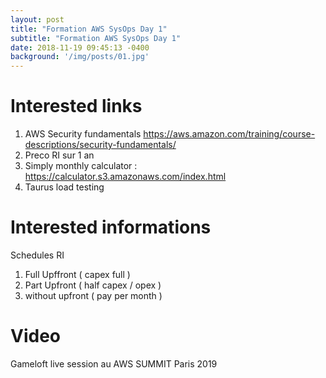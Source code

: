 ```yaml
---
layout: post
title: "Formation AWS SysOps Day 1"
subtitle: "Formation AWS SysOps Day 1"
date: 2018-11-19 09:45:13 -0400
background: '/img/posts/01.jpg'
---
```


# Interested links

 1. AWS Security fundamentals https://aws.amazon.com/training/course-descriptions/security-fundamentals/ 
 2. Preco RI sur 1 an
 3. Simply monthly calculator : https://calculator.s3.amazonaws.com/index.html
 4. Taurus load testing    

# Interested informations

Schedules RI
 1. Full Upffront ( capex full )
 2. Part Upfront ( half capex / opex )
 3. without upfront ( pay per month )

# Video
Gameloft live session au AWS SUMMIT Paris 2019



